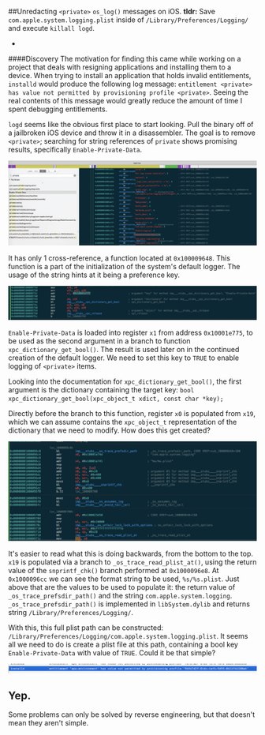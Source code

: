##Unredacting `<private>` `os_log()` messages on iOS.
**tldr:** Save `com.apple.system.logging.plist` inside of `/Library/Preferences/Logging/` and execute `killall logd`.

-
####Discovery
The motivation for finding this came while working on a project that deals with resigning applications and installing them to a device. When trying to install an application that holds invalid entitlements, `installd` would produce the following log message:
`entitlement <private> has value not permitted by provisioning profile <private>`. Seeing the real contents of this message would greatly reduce the amount of time I spent debugging entitlements.

`logd` seems like the obvious first place to start looking. Pull the binary off of a jailbroken iOS device and throw it in a disassembler. The goal is to remove `<private>`; searching for string references of `private` shows promising results, specifically `Enable-Private-Data`.

![private search results](img/private_search.png)


It has only 1 cross-reference, a function located at `0x100009648`. This function is a part of the initialization of the system's default logger. The usage of the string hints at it being a preference key. 

![private usage](img/private_usage.png)

`Enable-Private-Data` is loaded into register `x1` from address `0x10001e775`, to be used as the second argument in a branch to function `xpc_dictionary_get_bool()`. The result is used later on in the continued creation of the default logger. We need to set this key to `TRUE` to enable logging of `<private>` items. 

 
 Looking into the documentation for `xpc_dictionary_get_bool()`, the first argument is the dictionary containing the target key:
 `bool xpc_dictionary_get_bool(xpc_object_t xdict, const char *key);`
 
Directly before the branch to this function, register `x0` is populated from `x19`, which we can assume contains the `xpc_object_t` representation of the dictionary that we need to modify. How does this get created?

![plist creation](img/plist_creation.png)

It's easier to read what this is doing backwards, from the bottom to the top. `x19` is populated via a branch to `_os_trace_read_plist_at()`, using the return value of the `snprintf_chk()` branch performed at `0x1000096e8`. At `0x1000096cc` we can see the format string to be used, `%s/%s.plist`. Just above that are the values to be used to populate it: the return value of ` _os_trace_prefsdir_path()` and the string `com.apple.system.logging`. `_os_trace_prefsdir_path()` is implemented in `libSystem.dylib` and returns string `/Library/Preferences/Logging/`.

With this, this full plist path can be constructed: `/Library/Preferences/Logging/com.apple.system.logging.plist`. It seems all we need to do is create a plist file at this path, containing a bool key `Enable-Private-Data` with value of `TRUE`. Could it be that simple?

![unredacted](img/unredacted.png)

Yep.
--
Some problems can only be solved by reverse engineering, but that doesn't mean they aren't simple. 
